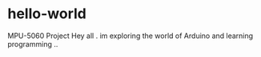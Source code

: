 # hello-world
MPU-5060 Project
Hey all . im exploring the world of Arduino and learning programming ..
